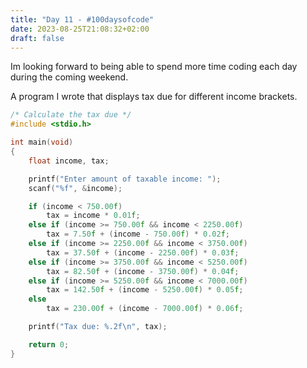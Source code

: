 ```yaml
---
title: "Day 11 - #100daysofcode"
date: 2023-08-25T21:08:32+02:00
draft: false
---
```


Im looking forward to being able to spend more time coding each day during the coming weekend.


A program I wrote that displays tax due for different income brackets.
```C
/* Calculate the tax due */
#include <stdio.h>

int main(void)
{
    float income, tax;

    printf("Enter amount of taxable income: ");
    scanf("%f", &income);

    if (income < 750.00f)
        tax = income * 0.01f;
    else if (income >= 750.00f && income < 2250.00f)
        tax = 7.50f + (income - 750.00f) * 0.02f;
    else if (income >= 2250.00f && income < 3750.00f)
        tax = 37.50f + (income - 2250.00f) * 0.03f;
    else if (income >= 3750.00f && income < 5250.00f)
        tax = 82.50f + (income - 3750.00f) * 0.04f;
    else if (income >= 5250.00f && income < 7000.00f)
        tax = 142.50f + (income - 5250.00f) * 0.05f;
    else
        tax = 230.00f + (income - 7000.00f) * 0.06f;

    printf("Tax due: %.2f\n", tax);

    return 0;
}
```